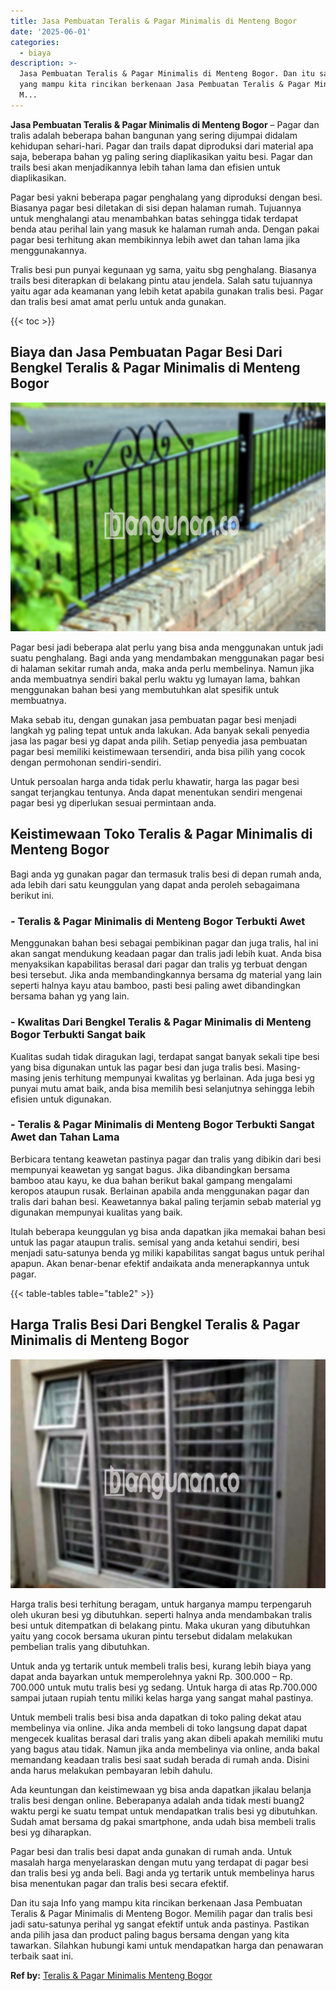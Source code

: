 ```yaml
---
title: Jasa Pembuatan Teralis & Pagar Minimalis di Menteng Bogor
date: '2025-06-01'
categories:
  - biaya
description: >-
  Jasa Pembuatan Teralis & Pagar Minimalis di Menteng Bogor. Dan itu saja Info
  yang mampu kita rincikan berkenaan Jasa Pembuatan Teralis & Pagar Minimalis di
  M...
---
```


**Jasa Pembuatan Teralis & Pagar Minimalis di Menteng Bogor** – Pagar dan tralis adalah beberapa bahan bangunan yang sering dijumpai didalam kehidupan sehari-hari. Pagar dan trails dapat diproduksi dari material apa saja, beberapa bahan yg paling sering diaplikasikan yaitu besi. Pagar dan trails besi akan menjadikannya lebih tahan lama dan efisien untuk diaplikasikan.

Pagar besi yakni beberapa pagar penghalang yang diproduksi dengan besi. Biasanya pagar besi diletakan di sisi depan halaman rumah. Tujuannya untuk menghalangi atau menambahkan batas sehingga tidak terdapat benda atau perihal lain yang masuk ke halaman rumah anda. Dengan pakai pagar besi terhitung akan membikinnya lebih awet dan tahan lama jika menggunakannya.

Tralis besi pun punyai kegunaan yg sama, yaitu sbg penghalang. Biasanya trails besi diterapkan di belakang pintu atau jendela. Salah satu tujuannya yaitu agar ada keamanan yang lebih ketat apabila gunakan tralis besi. Pagar dan tralis besi amat amat perlu untuk anda gunakan.

{{< toc >}}

## Biaya dan Jasa Pembuatan Pagar Besi Dari Bengkel Teralis & Pagar Minimalis di Menteng Bogor

![Jasa Pembuatan Teralis & Pagar Minimalis di Menteng Bogor](/images/pagar-minimalis-murah-35.png)

Pagar besi jadi beberapa alat perlu yang bisa anda menggunakan untuk jadi suatu penghalang. Bagi anda yang mendambakan menggunakan pagar besi di halaman sekitar rumah anda, maka anda perlu membelinya. Namun jika anda membuatnya sendiri bakal perlu waktu yg lumayan lama, bahkan menggunakan bahan besi yang membutuhkan alat spesifik untuk membuatnya.

Maka sebab itu, dengan gunakan jasa pembuatan pagar besi menjadi langkah yg paling tepat untuk anda lakukan. Ada banyak sekali penyedia jasa las pagar besi yg dapat anda pilih. Setiap penyedia jasa pembuatan pagar besi memiliki keistimewaan tersendiri, anda bisa pilih yang cocok dengan permohonan sendiri-sendiri.

Untuk persoalan harga anda tidak perlu khawatir, harga las pagar besi sangat terjangkau tentunya. Anda dapat menentukan sendiri mengenai pagar besi yg diperlukan sesuai permintaan anda.

## Keistimewaan Toko Teralis & Pagar Minimalis di Menteng Bogor

Bagi anda yg gunakan pagar dan termasuk tralis besi di depan rumah anda, ada lebih dari satu keunggulan yang dapat anda peroleh sebagaimana berikut ini.

### \- Teralis & Pagar Minimalis di Menteng Bogor Terbukti Awet

Menggunakan bahan besi sebagai pembikinan pagar dan juga tralis, hal ini akan sangat mendukung keadaan pagar dan tralis jadi lebih kuat. Anda bisa menyaksikan kapabilitas berasal dari pagar dan tralis yg terbuat dengan besi tersebut. Jika anda membandingkannya bersama dg material yang lain seperti halnya kayu atau bamboo, pasti besi paling awet dibandingkan bersama bahan yg yang lain.

### \- Kwalitas Dari Bengkel Teralis & Pagar Minimalis di Menteng Bogor Terbukti Sangat baik

Kualitas sudah tidak diragukan lagi, terdapat sangat banyak sekali tipe besi yang bisa digunakan untuk las pagar besi dan juga tralis besi. Masing-masing jenis terhitung mempunyai kwalitas yg berlainan. Ada juga besi yg punyai mutu amat baik, anda bisa memilih besi selanjutnya sehingga lebih efisien untuk digunakan.

### \- Teralis & Pagar Minimalis di Menteng Bogor Terbukti Sangat Awet dan Tahan Lama

Berbicara tentang keawetan pastinya pagar dan tralis yang dibikin dari besi mempunyai keawetan yg sangat bagus. Jika dibandingkan bersama bamboo atau kayu, ke dua bahan berikut bakal gampang mengalami keropos ataupun rusak. Berlainan apabila anda menggunakan pagar dan tralis dari bahan besi. Keawetannya bakal paling terjamin sebab material yg digunakan mempunyai kualitas yang baik.

Itulah beberapa keunggulan yg bisa anda dapatkan jika memakai bahan besi untuk las pagar ataupun tralis. semisal yang anda ketahui sendiri, besi menjadi satu-satunya benda yg miliki kapabilitas sangat bagus untuk perihal apapun. Akan benar-benar efektif andaikata anda menerapkannya untuk pagar.

{{< table-tables table="table2" >}}

## Harga Tralis Besi Dari Bengkel Teralis & Pagar Minimalis di Menteng Bogor

![Jasa Pembuatan Teralis & Pagar Minimalis di Menteng Bogor](/images/teralis-minimalis-murah-22.png)

Harga tralis besi terhitung beragam, untuk harganya mampu terpengaruh oleh ukuran besi yg dibutuhkan. seperti halnya anda mendambakan tralis besi untuk ditempatkan di belakang pintu. Maka ukuran yang dibutuhkan yaitu yang cocok bersama ukuran pintu tersebut didalam melakukan pembelian tralis yang dibutuhkan.

Untuk anda yg tertarik untuk membeli tralis besi, kurang lebih biaya yang dapat anda bayarkan untuk memperolehnya yakni Rp. 300.000 – Rp. 700.000 untuk mutu tralis besi yg sedang. Untuk harga di atas Rp.700.000 sampai jutaan rupiah tentu miliki kelas harga yang sangat mahal pastinya.

Untuk membeli tralis besi bisa anda dapatkan di toko paling dekat atau membelinya via online. Jika anda membeli di toko langsung dapat dapat mengecek kualitas berasal dari tralis yang akan dibeli apakah memiliki mutu yang bagus atau tidak. Namun jika anda membelinya via online, anda bakal memandang keadaan tralis besi saat sudah berada di rumah anda. Disini anda harus melakukan pembayaran lebih dahulu.

Ada keuntungan dan keistimewaan yg bisa anda dapatkan jikalau belanja tralis besi dengan online. Beberapanya adalah anda tidak mesti buang2 waktu pergi ke suatu tempat untuk mendapatkan tralis besi yg dibutuhkan. Sudah amat bersama dg pakai smartphone, anda udah bisa membeli tralis besi yg diharapkan.

Pagar besi dan tralis besi dapat anda gunakan di rumah anda. Untuk masalah harga menyelaraskan dengan mutu yang terdapat di pagar besi dan tralis besi yg anda beli. Bagi anda yg tertarik untuk membelinya harus bisa menentukan pagar dan tralis besi secara efektif.

Dan itu saja Info yang mampu kita rincikan berkenaan Jasa Pembuatan Teralis & Pagar Minimalis di Menteng Bogor. Memilih pagar dan tralis besi jadi satu-satunya perihal yg sangat efektif untuk anda pastinya. Pastikan anda pilih jasa dan product paling bagus bersama dengan yang kita tawarkan. Silahkan hubungi kami untuk mendapatkan harga dan penawaran terbaik saat ini.

**Ref by:** [Teralis & Pagar Minimalis Menteng Bogor](https://id.wikipedia.org/wiki/Teralis)
